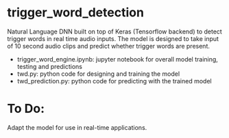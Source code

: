 # trigger_word_detection
Natural Language DNN built on top of Keras (Tensorflow backend) to detect trigger words in real time audio inputs.
The model is designed to take input of 10 second audio clips and predict whether trigger words are present.

* trigger_word_engine.ipynb: jupyter notebook for overall model training, testing and predictions
* twd.py: python code for designing and training the model
* twd_prediction.py: python code for predicting with the trained model

# To Do:
Adapt the model for use in real-time applications.
